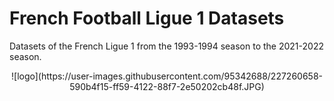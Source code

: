 # French Football Ligue 1 Datasets
Datasets of the French Ligue 1 from the 1993-1994 season to the 2021-2022 season.


<p align="center">
  ![logo](https://user-images.githubusercontent.com/95342688/227260658-590b4f15-ff59-4122-88f7-2e50202cb48f.JPG)
</p>
